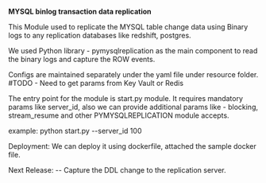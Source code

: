 **MYSQL binlog transaction data replication**

This Module used to replicate the MYSQL table change data using Binary logs to any replication databases like redshift, postgres.

We used Python library - pymysqlreplication as the main component to read the binary logs and capture the ROW events.

Configs are maintained separately under the yaml file under resource folder. #TODO - Need to get params from Key Vault or Redis

The entry point for the module is start.py module. It requires mandatory params like server_id, also we can provide additional params like - blocking, stream_resume and other PYMYSQLREPLICATION module accepts.

example: python start.py --server_id 100

Deployment:
    We can deploy it using dockerfile, attached the sample docker file.

Next Release:
    -- Capture the DDL change to the replication server.
